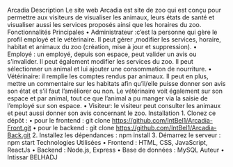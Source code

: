 Arcadia
Description
Le site web Arcadia est site de zoo qui est conçu pour permettre aux visiteurs de visualiser les animaux, leurs états de santé et visualiser aussi les services proposés ainsi que les horaires du zoo. 
Fonctionnalités Principales
    • Administrateur :c’est la personne qui gère le profil employé et le vétérinaire. Il peut gérer ,modifier les services, horaire, habitat et animaux du zoo (création, mise à jour et suppression).
    • Employé : un employé, depuis son espace, peut valider un avis ou s'invalider. Il peut également modifier les services du zoo. Il peut sélectionner un animal et lui ajouter une consommation de nourriture.
    • Vétérinaire: il remplie les comptes rendus par animaux. Il peut en plus, mettre un commentaire sur les habitats afin qu’il/elle puisse donner son avis son état et s’il faut l’améliorer ou non. Le vétérinaire voit également sur son espace et par animal, tout ce que l’animal a pu manger via la saisie de l’employé sur son espace.
    • Visiteur: le visiteur peut consulter les animaux et peut aussi donner son avis concernant le zoo.
Installation
    1. Clonez ce dépôt :
    • pour le frontend : git clone https://github.com/IntBel1/Arcadia-Front.git
    • pour le backend : git clone https://github.com/IntBel1/Arcadia-Back.git 
    2. Installez les dépendances : npm install
    3. Démarrez le serveur : npm start
Technologies Utilisées
    • Frontend : HTML, CSS, JavaScript, ReactJs
    • Backend : Node.js, Express
    • Base de données : MySQL
Auteur
    •  Intissar BELHADJ